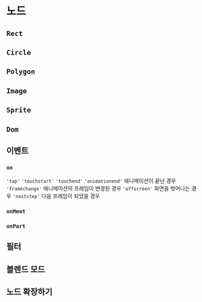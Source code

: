 # 노드
## `Rect`
## `Circle`
## `Polygon`
## `Image`
## `Sprite`
## `Dom`

## 이벤트
### `on`
`'tap'`
`'touchstart'`
`'touchend'`
`'animationend'` 애니메이션이 끝난 경우
`'framechange'` 애니메이션의 프레임이 변경된 경우
`'offscreen'` 화면을 벗어나는 경우
`'nextstep'` 다음 프레임이 되었을 경우

### `onMeet`
### `onPart`

## 필터

## 블렌드 모드

## 노드 확장하기